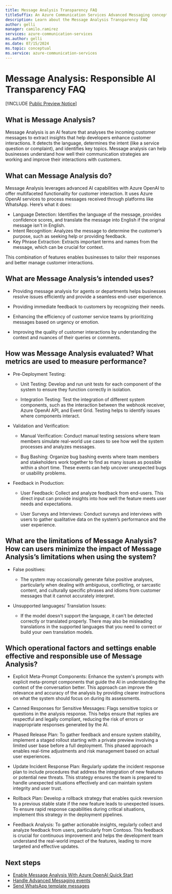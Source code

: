 ```yaml
---
title: Message Analysis Transparency FAQ
titleSuffix: An Azure Communication Services Advanced Messaging concept
description: Learn about the Message Analysis Transparency FAQ
author: gelli
manager: camilo.ramirez
services: azure-communication-services
ms.author: gelli
ms.date: 07/15/2024
ms.topic: conceptual
ms.service: azure-communication-services
---
```


# Message Analysis: Responsible AI Transparency FAQ 

[!INCLUDE [Public Preview Notice](../../../includes/public-preview-include-document.md)]

## What is Message Analysis? 

Message Analysis is an AI feature that analyses the incoming customer messages to extract insights that help developers enhance customer interactions. It detects the language, determines the intent (like a service question or complaint), and identifies key topics.  Message analysis can help businesses understand how well their communication strategies are working and improve their interactions with customers. 

## What can Message Analysis do?  

Message Analysis leverages advanced AI capabilities with Azure OpenAI to offer multifaceted functionality for customer interaction. It uses Azure OpenAI services to process messages received through platforms like WhatsApp. Here’s what it does: 

* Language Detection: Identifies the language of the message, provides confidence scores, and translate the message into English if the original message isn't in English. 
* Intent Recognition: Analyzes the message to determine the customer’s purpose, such as seeking help or providing feedback. 
* Key Phrase Extraction: Extracts important terms and names from the message, which can be crucial for context. 

This combination of features enables businesses to tailor their responses and better manage customer interactions. 

## What are Message Analysis’s intended uses? 

* Providing message analysis for agents or departments helps businesses resolve issues efficiently and provide a seamless end-user experience. 

* Providing immediate feedback to customers by recognizing their needs. 

* Enhancing the efficiency of customer service teams by prioritizing messages based on urgency or emotion. 

* Improving the quality of customer interactions by understanding the context and nuances of their queries or comments. 

## How was Message Analysis evaluated? What metrics are used to measure performance? 

* Pre-Deployment Testing: 

   * Unit Testing: Develop and run unit tests for each component of the system to ensure they function correctly in isolation. 

   * Integration Testing: Test the integration of different system components, such as the interaction between the webhook receiver, Azure OpenAI API, and Event Grid. Testing helps to identify issues where components interact. 

* Validation and Verification: 

   * Manual Verification: Conduct manual testing sessions where team members simulate real-world use cases to see how well the system processes and analyzes messages. 

   * Bug Bashing: Organize bug bashing events where team members and stakeholders work together to find as many issues as possible within a short time. These events can help uncover unexpected bugs or usability problems.

* Feedback in Production: 

   * User Feedback: Collect and analyze feedback from end-users. This direct input can provide insights into how well the feature meets user needs and expectations. 

   * User Surveys and Interviews: Conduct surveys and interviews with users to gather qualitative data on the system’s performance and the user experience. 

## What are the limitations of Message Analysis? How can users minimize the impact of Message Analysis’s limitations when using the system? 

* False positives:  

   * The system may occasionally generate false positive analyses, particularly when dealing with ambiguous, conflicting, or sarcastic content, and culturally specific phrases and idioms from customer messages that it cannot accurately interpret. 

* Unsupported languages/ Translation Issues: 

   * If the model doesn't support the language, it can't be detected correctly or translated properly. There may also be misleading translations in the supported languages that you need to correct or build your own translation models. 

 

## Which operational factors and settings enable effective and responsible use of Message Analysis? 

* Explicit Meta-Prompt Components: Enhance the system's prompts with explicit meta-prompt components that guide the AI in understanding the context of the conversation better. This approach can improve the relevance and accuracy of the analysis by providing clearer instructions on what the system should focus on during its assessments. 

* Canned Responses for Sensitive Messages: Flags sensitive topics or questions in the analysis response. This helps ensure that replies are respectful and legally compliant, reducing the risk of errors or inappropriate responses generated by the AI. 

* Phased Release Plan: To gather feedback and ensure system stability, implement a staged rollout starting with a private preview involving a limited user base before a full deployment. This phased approach enables real-time adjustments and risk management based on actual user experiences. 

* Update Incident Response Plan: Regularly update the incident response plan to include procedures that address the integration of new features or potential new threats. This strategy ensures the team is prepared to handle unexpected situations effectively and can maintain system integrity and user trust. 

* Rollback Plan: Develop a rollback strategy that enables quick reversion to a previous stable state if the new feature leads to unexpected issues. To ensure rapid response capabilities during critical situations, implement this strategy in the deployment pipelines. 

* Feedback Analysis: To gather actionable insights, regularly collect and analyze feedback from users, particularly from Contoso. This feedback is crucial for continuous improvement and helps the development team understand the real-world impact of the features, leading to more targeted and effective updates. 

## Next steps
- [Enable Message Analysis With Azure OpenAI Quick Start](../../../quickstarts/advanced-messaging/message-analysis/message-analysis-with-azure-openai-quickstart.md)
- [Handle Advanced Messaging events](../../../quickstarts/advanced-messaging/whatsapp/handle-advanced-messaging-events.md)
- [Send WhatsApp template messages](../whatsapp/template-messages.md)
